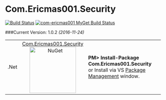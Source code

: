 # Com.Ericmas001.Security
[![Build Status](https://travis-ci.org/Com-Ericmas001/Security.svg?branch=master)](https://travis-ci.org/Com-Ericmas001/Security)
[![com-ericmas001 MyGet Build Status](https://www.myget.org/BuildSource/Badge/com-ericmas001?identifier=408a3b41-cb08-4612-a84d-abc41788ceec)](https://www.myget.org/)

###Current Version: 1.0.2 *(2016-11-24)*
<table align="center" width="100%">
    <tbody>
        <tr>
            <td rowspan>.Net</td>
            <td align="center">
            <a href="https://www.nuget.org/packages/Com.Ericmas001.Security/" target="_blank">
            Com.Ericmas001.Security <br />
            <img src="https://raw.githubusercontent.com/NuGet/Home/master/resources/nuget.png" alt="NuGet" width=150 />
            </a>
            </td>
            <td align="left">
                <div class="nuget-badge">
                    <b>PM&gt; Install-Package Com.Ericmas001.Security</b> <br />
                    or Install via VS <a href="https://docs.nuget.org/consume/package-manager-dialog" target="_blank">Package Management</a> window.
                </div>
            </td>
        </tr>
    </tbody>
</table>
